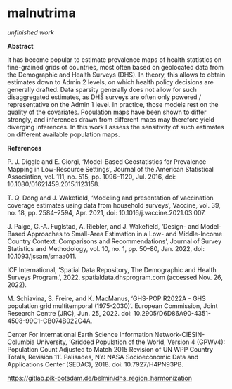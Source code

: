 # malnutrima

*unfinished work*

**Abstract**

It has become popular to estimate prevalence maps of health statistics on fine-grained grids of countries, most often based on geolocated data from the Demographic and Health Surveys (DHS). In theory, this allows to obtain estimates down to Admin 2 levels, on which health policy decisions are generally drafted. Data sparsity generally does not allow for such disaggregated estimates, as DHS surveys are often only powered / representative on the Admin 1 level. In practice, those models rest on the quality of the covariates. Population maps have been shown to differ strongly, and inferences drawn from different maps may therefore yield diverging inferences. In this work I assess the sensitivity of such estimates on different available population maps.  



**References**

P. J. Diggle and E. Giorgi, ‘Model-Based Geostatistics for Prevalence Mapping in Low-Resource Settings’, Journal of the American Statistical Association, vol. 111, no. 515, pp. 1096–1120, Jul. 2016, doi: 10.1080/01621459.2015.1123158.

T. Q. Dong and J. Wakefield, ‘Modeling and presentation of vaccination coverage estimates using data from household surveys’, Vaccine, vol. 39, no. 18, pp. 2584–2594, Apr. 2021, doi: 10.1016/j.vaccine.2021.03.007.

J. Paige, G.-A. Fuglstad, A. Riebler, and J. Wakefield, ‘Design- and Model-Based Approaches to Small-Area Estimation in a Low- and Middle-Income Country Context: Comparisons and Recommendations’, Journal of Survey Statistics and Methodology, vol. 10, no. 1, pp. 50–80, Jan. 2022, doi: 10.1093/jssam/smaa011.

ICF International, ‘Spatial Data Repository, The Demographic and Health Surveys Program.’, 2022. spatialdata.dhsprogram.com (accessed Nov. 26, 2022).

M. Schiavina, S. Freire, and K. MacManus, ‘GHS-POP R2022A - GHS population grid multitemporal (1975-2030)’. European Commission, Joint Research Centre (JRC), Jun. 25, 2022. doi: 10.2905/D6D86A90-4351-4508-99C1-CB074B022C4A.

Center For International Earth Science Information Network-CIESIN-Columbia University, ‘Gridded Population of the World, Version 4 (GPWv4): Population Count Adjusted to Match 2015 Revision of UN WPP Country Totals, Revision 11’. Palisades, NY: NASA Socioeconomic Data and Applications Center (SEDAC), 2018. doi: 10.7927/H4PN93PB.

https://gitlab.pik-potsdam.de/belmin/dhs_region_harmonization
